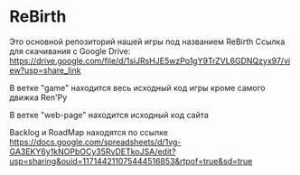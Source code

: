 # ReBirth

Это основной репозиторий нашей игры под названием ReBirth
Ссылка для скачивания с Google Drive: https://drive.google.com/file/d/1siJRsHJE5wzPo1gY9TrZVL6GDNQzyx97/view?usp=share_link

В ветке "game" находится весь исходный код игры кроме самого движка Ren'Py

В ветке "web-page" находится исходный код сайта

Backlog и RoadMap находятся по ссылке https://docs.google.com/spreadsheets/d/1vg-GA3EKY6y1kNOPbOCy35RvDETkoJSA/edit?usp=sharing&ouid=117144211075444516853&rtpof=true&sd=true
